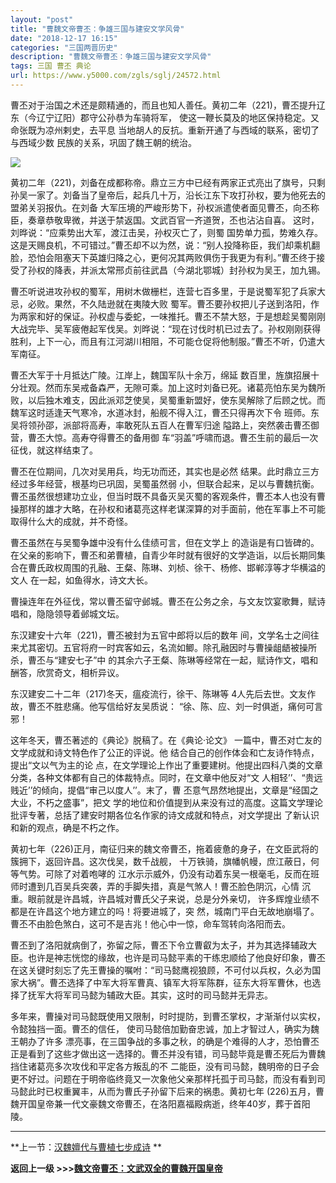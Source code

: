 ```yaml
---
layout: "post"
title: "曹魏文帝曹丕：争雄三国与建安文学风骨"
date: "2018-12-17 16:15"
categories: "三国两晋历史"
description: "曹魏文帝曹丕：争雄三国与建安文学风骨"
tags: 三国 曹丕 典论
url: https://www.y5000.com/zgls/sglj/24572.html
---
```






曹丕对于治国之术还是颇精通的，而且也知人善任。黄初二年（221)，曹丕提升辽东（今辽宁辽阳）郡守公孙恭为车骑将军，
使这一鞭长莫及的地区保持稳定。又命张既为凉州剌史，去平息 当地胡人的反抗。重新开通了与西域的联系，密切了与西域少数 民族的关系，巩固了魏王朝的统治。

![](https://img.y5000.com/uploads/allimg/170802/12-1FP2141U42T.jpg)

黄初二年（221)，刘备在成都称帝。鼎立三方中已经有两家正式亮出了旗号，只剩孙吴一家了。刘备当了皇帝后，起兵几十万，沿长江东下攻打孙权，要为他死去的盟弟关羽报仇。在刘备
大军压境的严峻形势下，孙权派遣使者面见曹丕，向丕称臣，奏章恭敬卑微，并送于禁返国。文武百官一齐道贺，丕也沾沾自喜。
这时，刘晔说：“应乘势出大军，渡江击吴，孙权灭亡了，则蜀
国势单力孤，势难久存。这是天赐良机，不可错过。”曹丕却不以为然，说：“别人投降称臣，我们却乘机翻脸，恐怕会阻塞天下英雄归降之心，更何况其两败俱伤于我更为有利。”曹丕终于接受了孙权的降表，并派太常邢贞前往武昌（今湖北鄂城）封孙权为吴王，加九锡。

曹丕听说进攻孙权的蜀军，用树木做栅栏，连营七百多里，于是说蜀军犯了兵家大忌，必败。果然，不久陆逊就在夷陵大败
蜀军。曹丕要孙权把儿子送到洛阳，作为两家和好的保证。孙权虚与委蛇，一味推托。曹丕不禁大怒，于是想趁吴蜀刚刚大战完毕、吴军疲倦起军伐吴。刘晔说：“现在讨伐时机已过去了。孙权刚刚获得胜利，上下一心，而且有江河湖川相阻，不可能仓促将他制服。”曹丕不听，仍遣大军南征。

曹丕大军于十月抵达广陵。江岸上，魏国军队十余万，绵延
数百里，旌旗招展十分壮观。然而东吴戒备森严，无隙可乘。加上这时刘备已死。诸葛亮怕东吴为魏所败，以后独木难支，因此派邓芝使吴，吴蜀重新盟好，使东吴解除了后顾之忧。而魏军这时适逢天气寒冷，水道冰封，船舰不得入江，曹丕只得再次下令
班师。东吴将领孙邵，派部将高寿，率敢死队五百人在曹军归途 隘路上，突然袭击曹丕御营，曹丕大惊。高寿夺得曹丕的备用御
车“羽盖”呼啸而退。曹丕生前的最后一次征伐，就这样结束了。

曹丕在位期间，几次对吴用兵，均无功而还，其实也是必然 结果。此时鼎立三方经过多年经营，根基均已巩固，吴蜀虽然弱
小，但联合起来，足以与曹魏抗衡。曹丕虽然很想建功立业，但当时既不具备灭吴灭蜀的客观条件，曹丕本人也没有曹操那样的雄才大略，在孙权和诸葛亮这样老谋深算的对手面前，他在军事上不可能取得什么大的成就，并不奇怪。

曹丕虽然在与吴蜀争雄中没有什么佳绩可言，但在文学上
的造诣是有口皆碑的。在父亲的影响下，曹丕和弟曹植，自青少年时就有很好的文学造诣，以后长期同集合在曹氏政权周围的孔融、王粲、陈琳、刘桢、徐干、杨修、邯郸淳等才华横溢的文人
在一起，如鱼得水，诗文大长。

曹操连年在外征伐，常以曹丕留守邺城。曹丕在公务之余，与文友饮宴歌舞，赋诗唱和，隐隐领导着邺城文坛。

东汉建安十六年（221)，曹丕被封为五官中郎将以后的数年
间，文学名士之间往来尤其密切。五官将府一时宾客如云，名流如鲫。除孔融因时与曹操龃龉被操所杀，曹丕与“建安七子”中
的其余六子王粲、陈琳等经常在一起，赋诗作文，唱和酬答，欣赏奇文，相析异议。

东汉建安二十二年（217)冬天，瘟疫流行，徐干、陈琳等 4人先后去世。文友作故，曹丕不胜悲痛。他写信给好友吴质说： “徐、陈、应、刘一时俱逝，痛何可言邪！

这年冬天，曹丕著述的《典论》脱稿了。在《典论·论文》 一篇中，曹丕对亡友的文学成就和诗文特色作了公正的评说。他
结合自己的创作体会和亡友诗作特点，提出“文以气为主的论
点，在文学理论上作出了重要建树。他提出四科八类的文章分类，各种文体都有自己的体裁特点。同时，在文章中他反对“文
人相轻’’、“贵远贱近’’的倾向，提倡“审己以度人’’。末了，曹 丕意气昂然地提出，文章是“经国之大业，不朽之盛事”，把文
学的地位和价值提到从来没有过的高度。这篇文学理论批评专著，总括了建安时期各位名作家的诗文成就和特点，对文学提出 了新认识和新的观点，确是不朽之作。

黄初七年（226)正月，南征归来的魏文帝曹丕，拖着疲惫的身子，在文臣武将的簇拥下，返回许昌。这次伐吴，数千战舰，
十万铁骑，旗幡帆幔，庶江蔽日，何等气势。可除了对着咆哮的
江水示示威外，仍没有动着东吴一根毫毛，反而在班师时遭到几百吴兵突袭，弄的手脚失措，真是气煞人！曹丕脸色阴沉，心情
沉重。眼前就是许昌城，许昌城对曹氏父子来说，总是分外亲切， 许多辉煌业绩不都是在许昌这个地方建立的吗！将要进城了，突
然，城南门平白无故地崩塌了。曹丕不由脸色煞白，这可不是吉兆！他心中一惊，命车驾转向洛阳而去。

曹丕到了洛阳就病倒了，弥留之际，曹丕下令立曹叡为太子，并为其选择辅政大臣。也许是神志恍惚的缘故，也许是司马懿平素的干练忠顺给了他良好印象，曹丕在这关键时刻忘了先王曹操的嘱咐：“司马懿鹰视狼顾，不可付以兵权，久必为国家大祸”。曹丕选择了中军大将军曹真、镇军大将军陈群，征东大将军曹休，也选择了抚军大将军司马懿为辅政大臣。其实，这时的司马懿并无异志。

多年来，曹操对司马懿既使用又限制，时时提防，到曹丕掌权，才渐渐付以实权，令懿独挡一面。曹丕的信任， 使司马懿倍加勤奋忠诚，加上才智过人，确实为魏王朝办了许多
漂亮事，在三国争战的多事之秋，的确是个难得的人才，恐怕曹丕正是看到了这些才做出这一选择的。曹丕并没有错，司马懿毕竟是曹丕死后为曹魏挡住诸葛亮多次攻伐和平定各方叛乱的不
二能臣，没有司马懿，魏明帝的日子会更不好过。问题在于明帝临终竟又一次象他父亲那样托孤于司马懿，而没有看到司马懿此时已权重翼丰，从而为曹氏子孙留下后来的祸患。黄初七年
(226)五月，曹魏开国皇帝兼一代文豪魏文帝曹丕，在洛阳嘉福殿病逝，终年40岁，葬于首阳陵。

* * *

**上一节：[汉魏嬗代与曹植七步成诗](https://www.y5000.com/zgls/sglj/24571.html) **

**返回上一级 >>>[魏文帝曹丕：文武双全的曹魏开国皇帝](https://www.y5000.com/zgls/sglj/24574.html)**
